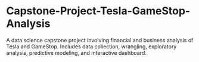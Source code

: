 # Capstone-Project-Tesla-GameStop-Analysis
A data science capstone project involving financial and business analysis of Tesla and GameStop. Includes data collection, wrangling, exploratory analysis, predictive modeling, and interactive dashboard.
